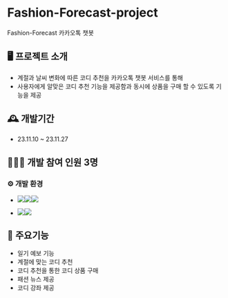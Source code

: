 # Fashion-Forecast-project
Fashion-Forecast 카카오톡 챗봇

## 🖥 프로젝트 소개
- 계절과 날씨 변화에 따른 코디 추천을 카카오톡 챗봇 서비스를 통해
- 사용자에게 알맞은 코디 추천 기능을 제공함과 동시에 상품을 구매 할 수 있도록 기능을 제공
## 🕰 개발기간
* 23.11.10 ~ 23.11.27

## 🧑‍🤝‍🧑 개발 참여 인원 3명

### ⚙ 개발 환경
- <img src="https://img.shields.io/badge/Language-%23121011?style=for-the-badge"><img src="https://img.shields.io/badge/python-8CAAE6?style=for-the-badge&logo=python&logoColor=white"><img src="https://img.shields.io/badge/pycharm-000000?style=for-the-badge&logo=pycharm&logoColor=white%22">

- <img src="https://img.shields.io/badge/ChatBot-%23121011?style=for-the-badge"><img src="https://img.shields.io/badge/kakao-523329?style=for-the-badge&logo=kakao&logoColor=white%22">

## 📌 주요기능 
- 일기 예보 기능
- 계절에 맞는 코디 추천
- 코디 추천을 통한 코디 상품 구매
- 패션 뉴스 제공
- 코디 강좌 제공

